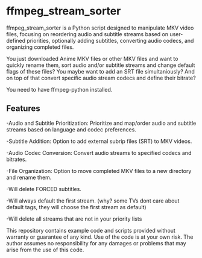 # ffmpeg_stream_sorter

ffmpeg_stream_sorter is a Python script designed to manipulate MKV video files, focusing on reordering audio and subtitle streams based on user-defined priorities, optionally adding subtitles, converting audio codecs, and organizing completed files.

You just downloaded Anime MKV files or other MKV files and want to quickly rename them, sort audio and/or subtitle streams and change default flags of these files? You maybe want to add an SRT file simultaniously? And on top of that convert specific audio stream codecs and define their bitrate? 

You need to have ffmpeg-python installed.

## Features

-Audio and Subtitle Prioritization: Prioritize and map/order audio and subtitle streams based on language and codec preferences.

-Subtitle Addition: Option to add external subrip files (SRT) to MKV videos.

-Audio Codec Conversion: Convert audio streams to specified codecs and bitrates.

-File Organization: Option to move completed MKV files to a new directory and rename them.

-Will delete FORCED subtitles.

-Will always default the first stream. (why? some TVs dont care about default tags, they will choose the first stream as default)

-Will delete all streams that are not in your priority lists









This repository contains example code and scripts provided without warranty or guarantee of any kind. Use of the code is at your own risk. The author assumes no responsibility for any damages or problems that may arise from the use of this code.

